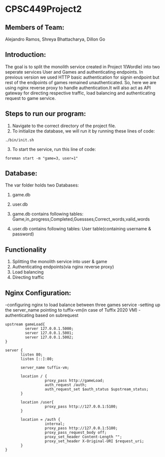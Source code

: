 # CPSC449Project2

## Members of Team: 
Alejandro Ramos, Shreya Bhattacharya, Dillon Go

## Introduction:
The goal is to split the monolith service created in Project 1(Wordle) into two seperate services User and Games and authenticating endpoints. In previous version we used HTTP basic authentication for signin endpoint but rest of the endpoints of games remained unauthenticated.
So, here we are using nginx reverse proxy to handle authentication.It will also act as API gateway for directing respective traffic, load balancing and authenticating request to game service.

## Steps to run our program:
1. Navigate to the correct directory of the project file. 
2. To initialize the database, we will run it by running these lines of code:
```
./bin/init.sh
```
3. To start the service, run this line of code:
```
foreman start -m "game=3, user=1"
```
## Database:
 The var folder holds two Databases:
 1. game.db
 2. user.db


1. game.db contains following tables:
Game,in_progress,Completed,Guessses,Correct_words,valid_words

2. user.db contains following tables:
 User table(containing username & password)
## Functionality
1. Splitting the monolith service into user & game
2. Authenticating endpoints(via nginx reverse proxy)
3. Load balancing
4. Directing traffic

## Nginx Configuration:
-configuring nginx to load balance between three games service
-setting up the server_name pointing to tuffix-vm(in case of Tuffix 2020 VM) 
-authenticating based on subrequest
```
upstream gameLoad{
         server 127.0.0.1.5000;
         server 127.0.0.1.5001;
         server 127.0.0.1.5002;
}

server {
       listen 80;
       listen [::]:80;

       server_name tuffix-vm;
       
       location / {
                  proxy_pass http://gameLoad;
                  auth_request /auth;
                  auth_request_set $auth_status $upstream_status;
       }
       
       location /user{
                  proxy_pass http://127.0.0.1:5100;
       }   

       location = /auth {
                  internal;
                  proxy_pass http://127.0.0.1:5100;
                  proxy_pass_request_body off;
                  proxy_set_header Content-Length "";
                  proxy_set_header X-Original-URI $request_uri;
       }
}
```

